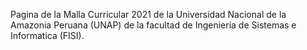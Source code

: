 Pagina de la Malla Curricular 2021 de la Universidad Nacional de la Amazonia Peruana (UNAP) de la facultad de Ingenieria de Sistemas e Informatica (FISI).
